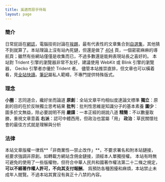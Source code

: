 ```yaml
---
title: 奚適而惡乎待哉
layout: page
---
```

### 簡介
日常屁話在[網誌](/categories/#網誌)，電腦技術討論在[挨踢](/categories/#挨踢)，最有代表性的文章集合到[自選集](/categories/#自選集)，其他猜不到就算了。本站理論上沒有站內死鏈，但還是做了 [404](/404/) 頁，一個密密麻麻的導航頁；雖然有些網站僅僅是收集而已，不過多數還是能夠表現站長之喜好的。
本站對 Trident 引擎的瀏覽器非常不友好，建議使用 WebKit 或 Blink 引擎的瀏覽器， Gecko 引擎者亦優於 Trident 者。
儘管本站推崇直排，但文章也可以橫着看，見[全站快讀](/archive/)。[筆記](/Notes/)屬私人範疇，不專門提供特殊版式。

### 理念
**小圈**：志同道合，纔好坐而論道
**原創**：全站文章平均相似度達論文標準
**獨立**：原創的目的在於反映獨立思考結果
**批判**：批判性思維是知識分子的基本素養
**圖少**：圖多於文無益，除必要說明不用
**嚴謹**：一本正經的胡說八道
**精簡**：不以數量取勝，重視文章意義
**右派**：認可中體西用，但政治也當屬「用」
**政治**：草民關懷社會的最佳方式就是理解與分析

### 法律
本站文章版權一律爲**「非商業性—禁止改作」**，不要求署名和附本站鏈接，衹要求強調非原創。如轉載方網站含佣金鏈接，須經本人單獨授權。
本站有時無可避免的使用了一些版權物，但符合中華人民共和國著作權法第二十二條之規定，**可以不經著作權人許可，不向其支付報酬**。
爲預防各種困擾和麻煩，本站禁止未成年人閱覽。不過本站其實沒有眞正十八禁的內容。
